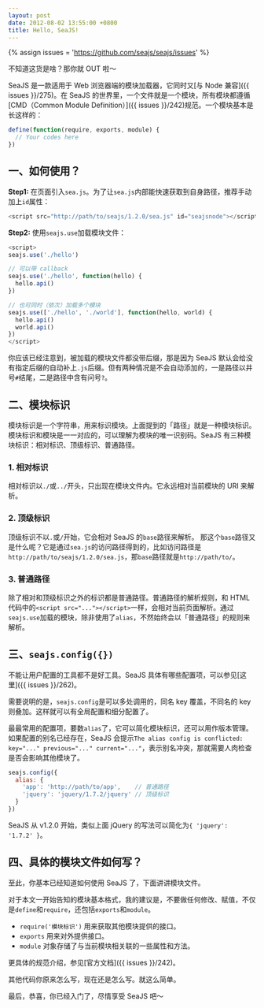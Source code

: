 ```yaml
---
layout: post
date: 2012-08-02 13:55:00 +0800
title: Hello, SeaJS!
---
```


{% assign issues = 'https://github.com/seajs/seajs/issues' %}

不知道这货是啥？那你就 OUT 啦～

SeaJS 是一款适用于 Web 浏览器端的模块加载器，它同时又[与 Node 兼容]({{ issues }}/275)。在 SeaJS 的世界里，一个文件就是一个模块，所有模块都遵循[CMD（Common Module Definition）]({{ issues }}/242)规范。一个模块基本是长这样的：

```js
define(function(require, exports, module) {
  // Your codes here
})
```

## 一、如何使用？

**Step1:** 在页面引入`sea.js`。为了让`sea.js`内部能快速获取到自身路径，推荐手动加上`id`属性：

```js
<script src="http://path/to/seajs/1.2.0/sea.js" id="seajsnode"></script>
```

**Step2:** 使用`seajs.use`加载模块文件：

```js
<script>
seajs.use('./hello')

// 可以带 callback
seajs.use('./hello', function(hello) {
  hello.api()
})

// 也可同时（依次）加载多个模块
seajs.use(['./hello', './world'], function(hello, world) {
  hello.api()
  world.api()
})
</script>
```

你应该已经注意到，被加载的模块文件都没带后缀，那是因为 SeaJS 默认会给没有指定后缀的自动补上`.js`后缀。但有两种情况是不会自动添加的，一是路径以井号`#`结尾，二是路径中含有问号`?`。

<!-- more -->

## 二、模块标识

模块标识是一个字符串，用来标识模块。上面提到的「路径」就是一种模块标识。模块标识和模块是一一对应的，可以理解为模块的唯一识别码。SeaJS 有三种模块标识：相对标识、顶级标识、普通路径。

### 1. 相对标识

相对标识以`./`或`../`开头，只出现在模块文件内。它永远相对当前模块的 URI 来解析。

### 2. 顶级标识

顶级标识不以`.`或`/`开始，它会相对 SeaJS 的`base`路径来解析。
那这个`base`路径又是什么呢？它是通过`sea.js`的访问路径得到的，比如访问路径是`http://path/to/seajs/1.2.0/sea.js`，那`base`路径就是`http://path/to/`。

### 3. 普通路径

除了相对和顶级标识之外的标识都是普通路径。普通路径的解析规则，和 HTML 代码中的`<script src="..."></script>`一样，会相对当前页面解析。通过`seajs.use`加载的模块，除非使用了`alias`，不然始终会以「普通路径」的规则来解析。

## 三、`seajs.config({})`

不能让用户配置的工具都不是好工具。SeaJS 具体有哪些配置项，可以参见[这里]({{ issues }}/262)。

需要说明的是，`seajs.config`是可以多处调用的，同名 key 覆盖，不同名的 key 则叠加。这样就可以有全局配置和细分配置了。

最最常用的配置项，要数`alias`了，它可以简化模块标识，还可以用作版本管理。如果配置的别名已经存在，SeaJS 会提示`The alias config is conflicted: key="..." previous="..." current="..."`，表示别名冲突，那就需要人肉检查是否会影响其他模块了。

```js
seajs.config({
  alias: {
    'app': 'http://path/to/app',    // 普通路径
    'jquery': 'jquery/1.7.2/jquery' // 顶级标识
  }
})
```

SeaJS 从 v1.2.0 开始，类似上面 jQuery 的写法可以简化为`{ 'jquery': '1.7.2' }`。

## 四、具体的模块文件如何写？

至此，你基本已经知道如何使用 SeaJS 了，下面讲讲模块文件。

对于本文一开始告知的模块基本格式，我的建议是，不要做任何修改、赋值，不仅是`define`和`require`，还包括`exports`和`module`。

- `require('模块标识')` 用来获取其他模块提供的接口。
- `exports` 用来对外提供接口。
- `module` 对象存储了与当前模块相关联的一些属性和方法。

更具体的规范介绍，参见[官方文档]({{ issues }}/242)。

其他代码你原来怎么写，现在还是怎么写。就这么简单。

最后，恭喜，你已经入门了，尽情享受 SeaJS 吧～

